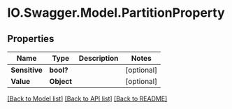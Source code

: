 # IO.Swagger.Model.PartitionProperty
## Properties

Name | Type | Description | Notes
------------ | ------------- | ------------- | -------------
**Sensitive** | **bool?** |  | [optional] 
**Value** | **Object** |  | [optional] 

[[Back to Model list]](../README.md#documentation-for-models) [[Back to API list]](../README.md#documentation-for-api-endpoints) [[Back to README]](../README.md)

